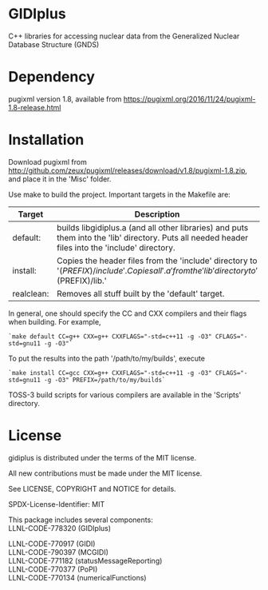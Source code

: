 # GIDIplus
C++ libraries for accessing nuclear data from the Generalized Nuclear Database Structure (GNDS)

# Dependency
pugixml version 1.8, available from https://pugixml.org/2016/11/24/pugixml-1.8-release.html

# Installation
Download pugixml from http://github.com/zeux/pugixml/releases/download/v1.8/pugixml-1.8.zip, and place it in the 'Misc' folder.

Use make to build the project. Important targets in the Makefile are:

| Target     | Description
|------------|------------
| default:   | builds libgidiplus.a (and all other libraries) and puts them into the 'lib' directory. Puts all needed header files into the 'include' directory.
| install:   | Copies the header files from the 'include' directory to '$(PREFIX)/include'. Copies all '.a' from the 'lib' directory to '$(PREFIX)/lib.'
| realclean: | Removes all stuff built by the 'default' target.

In general, one should specify the CC and CXX compilers and their flags when building. For example,

    `make default CC=g++ CXX=g++ CXXFLAGS="-std=c++11 -g -O3" CFLAGS="-std=gnu11 -g -O3"`

To put the results into the path '/path/to/my/builds', execute

    `make install CC=gcc CXX=g++ CXXFLAGS="-std=c++11 -g -O3" CFLAGS="-std=gnu11 -g -O3" PREFIX=/path/to/my/builds`

TOSS-3 build scripts for various compilers are available in the 'Scripts' directory.

# License
gidiplus is distributed under the terms of the MIT license.

All new contributions must be made under the MIT license.

See LICENSE, COPYRIGHT and NOTICE for details.

SPDX-License-Identifier: MIT

This package includes several components: \
LLNL-CODE-778320	(GIDIplus)

LLNL-CODE-770917	(GIDI) \
LLNL-CODE-790397	(MCGIDI) \
LLNL-CODE-771182	(statusMessageReporting) \
LLNL-CODE-770377	(PoPI) \
LLNL-CODE-770134	(numericalFunctions)

